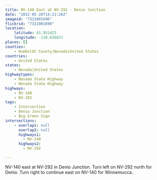 ```yaml
---
title: NV-140 East at NV-292 - Denio Junction
date: "2012-05-28T14:21:26Z"
imageid: "7321001696"
flickrid: "7321001696"
location:
    latitude: 41.951423
    longitude: -118.626621
places: []
counties:
    - Humboldt County|Nevada|United States
countries:
    - United States
states:
    - Nevada|United States
highwaytypes:
    - Nevada State Highway
    - Nevada State Highway
highways:
    - NV-140
    - NV-292
tags:
    - Intersection
    - Denio Junction
    - Big Green Sign
intersections:
    - overlap1: null
      overlap2: null
      highways1:
        - NV-140
      highways2:
        - NV-292

---
```

NV-140 east at NV-292 in Denio Junction.  Turn left on NV-292 north for Denio.  Turn right to continue east on NV-140 for Winnemucca.
